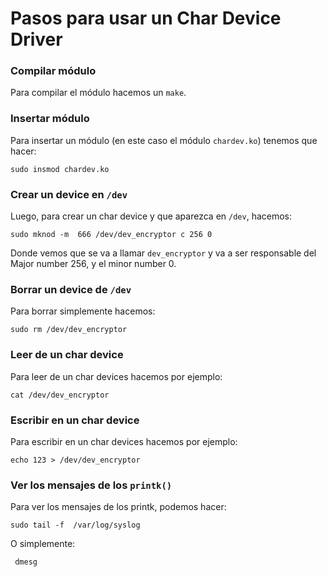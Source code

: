 # Pasos para usar un Char Device Driver

### Compilar módulo
Para compilar el módulo hacemos un `make`.

### Insertar módulo
Para insertar un módulo (en este caso el módulo `chardev.ko`) tenemos que hacer:
```
sudo insmod chardev.ko
```

### Crear un device en `/dev`
Luego, para crear un char device y que aparezca en `/dev`, hacemos:

```
sudo mknod -m  666 /dev/dev_encryptor c 256 0
```

Donde vemos que se va a llamar `dev_encryptor` y va a ser responsable del Major number 256, y el minor number 0.

### Borrar un device de `/dev`
Para borrar simplemente hacemos:

```
sudo rm /dev/dev_encryptor
```

### Leer de un char device
Para leer de un char devices hacemos por ejemplo:

```
cat /dev/dev_encryptor
```

### Escribir en un char device
Para escribir en un char devices hacemos por ejemplo:

```
echo 123 > /dev/dev_encryptor
```

### Ver los mensajes de los `printk()`
Para ver los mensajes de los printk, podemos hacer:

```
sudo tail -f  /var/log/syslog
```


O simplemente:

```
 dmesg
```

	
